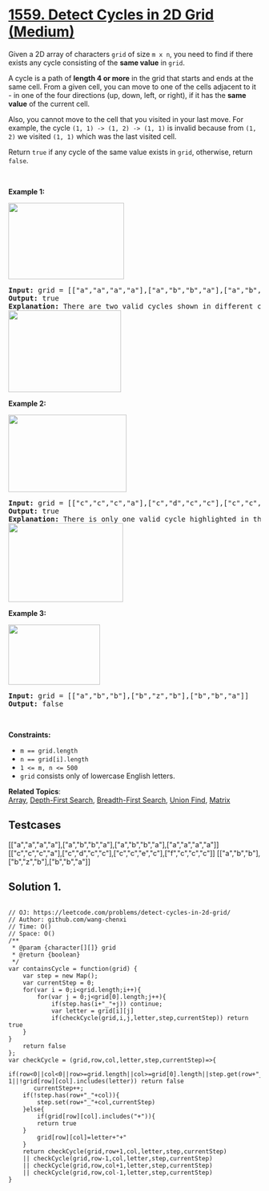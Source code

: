 # [1559. Detect Cycles in 2D Grid (Medium)](https://leetcode.com/problems/detect-cycles-in-2d-grid/)

<p>Given a 2D array of characters <code>grid</code> of size <code>m x n</code>, you need to find if there exists any cycle consisting of the <strong>same value</strong> in <code>grid</code>.</p>

<p>A cycle is a path of <strong>length 4 or more</strong> in the grid that starts and ends at the same cell. From a given cell, you can move to one of the cells adjacent to it - in one of the four directions (up, down, left, or right), if it has the <strong>same value</strong> of the current cell.</p>

<p>Also, you cannot move to the cell that you visited in your last move. For example, the cycle <code>(1, 1) -&gt; (1, 2) -&gt; (1, 1)</code> is invalid because from <code>(1, 2)</code> we visited <code>(1, 1)</code> which was the last visited cell.</p>

<p>Return <code>true</code> if any cycle of the same value exists in <code>grid</code>, otherwise, return <code>false</code>.</p>

<p>&nbsp;</p>
<p><strong>Example 1:</strong></p>

<p><strong><img alt="" src="https://assets.leetcode.com/uploads/2020/07/15/1.png" style="width: 231px; height: 152px;"></strong></p>

<pre><strong>Input:</strong> grid = [["a","a","a","a"],["a","b","b","a"],["a","b","b","a"],["a","a","a","a"]]
<strong>Output:</strong> true
<strong>Explanation: </strong>There are two valid cycles shown in different colors in the image below:
<img alt="" src="https://assets.leetcode.com/uploads/2020/07/15/11.png" style="width: 225px; height: 163px;">
</pre>

<p><strong>Example 2:</strong></p>

<p><strong><img alt="" src="https://assets.leetcode.com/uploads/2020/07/15/22.png" style="width: 236px; height: 154px;"></strong></p>

<pre><strong>Input:</strong> grid = [["c","c","c","a"],["c","d","c","c"],["c","c","e","c"],["f","c","c","c"]]
<strong>Output:</strong> true
<strong>Explanation: </strong>There is only one valid cycle highlighted in the image below:
<img alt="" src="https://assets.leetcode.com/uploads/2020/07/15/2.png" style="width: 229px; height: 157px;">
</pre>

<p><strong>Example 3:</strong></p>

<p><strong><img alt="" src="https://assets.leetcode.com/uploads/2020/07/15/3.png" style="width: 183px; height: 120px;"></strong></p>

<pre><strong>Input:</strong> grid = [["a","b","b"],["b","z","b"],["b","b","a"]]
<strong>Output:</strong> false
</pre>

<p>&nbsp;</p>
<p><strong>Constraints:</strong></p>

<ul>
	<li><code>m == grid.length</code></li>
	<li><code>n == grid[i].length</code></li>
	<li><code>1 &lt;= m, n &lt;= 500</code></li>
	<li><code>grid</code> consists only of lowercase English letters.</li>
</ul>

**Related Topics**:  
[Array](https://leetcode.com/tag/array/), [Depth-First Search](https://leetcode.com/tag/depth-first-search/), [Breadth-First Search](https://leetcode.com/tag/breadth-first-search/), [Union Find](https://leetcode.com/tag/union-find/), [Matrix](https://leetcode.com/tag/matrix/)

## Testcases

[["a","a","a","a"],["a","b","b","a"],["a","b","b","a"],["a","a","a","a"]]
[["c","c","c","a"],["c","d","c","c"],["c","c","e","c"],["f","c","c","c"]]
[["a","b","b"],["b","z","b"],["b","b","a"]]

## Solution 1.

```JS

// OJ: https://leetcode.com/problems/detect-cycles-in-2d-grid/
// Author: github.com/wang-chenxi
// Time: O()
// Space: O()
/**
 * @param {character[][]} grid
 * @return {boolean}
 */
var containsCycle = function(grid) {
    var step = new Map();
    var currentStep = 0;
    for(var i = 0;i<grid.length;i++){
        for(var j = 0;j<grid[0].length;j++){
            if(step.has(i+"_"+j)) continue;
            var letter = grid[i][j]
            if(checkCycle(grid,i,j,letter,step,currentStep)) return true
    }
}
    return false
};
var checkCycle = (grid,row,col,letter,step,currentStep)=>{
    if(row<0||col<0||row>=grid.length||col>=grid[0].length||step.get(row+"_"+col)==currentStep-1||!grid[row][col].includes(letter)) return false
       currentStep++;
    if(!step.has(row+"_"+col)){
        step.set(row+"_"+col,currentStep)
    }else{
        if(grid[row][col].includes("+")){
        return true
    }
        grid[row][col]=letter+"+"
    }
    return checkCycle(grid,row+1,col,letter,step,currentStep)
    || checkCycle(grid,row-1,col,letter,step,currentStep)
    || checkCycle(grid,row,col+1,letter,step,currentStep)
    || checkCycle(grid,row,col-1,letter,step,currentStep)
}

```
